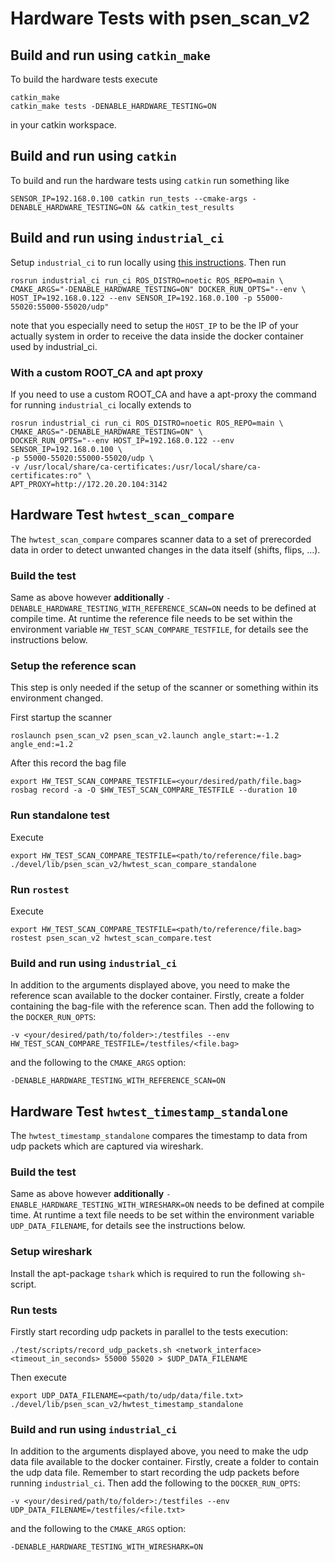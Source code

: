 <!--
Copyright (c) 2020-2021 Pilz GmbH & Co. KG

Licensed under the Apache License, Version 2.0 (the "License");
you may not use this file except in compliance with the License.
You may obtain a copy of the License at

    http://www.apache.org/licenses/LICENSE-2.0

Unless required by applicable law or agreed to in writing, software
distributed under the License is distributed on an "AS IS" BASIS,
WITHOUT WARRANTIES OR CONDITIONS OF ANY KIND, either express or implied.
See the License for the specific language governing permissions and
limitations under the License.

-->

# Hardware Tests with psen_scan_v2

## Build and run using `catkin_make`
To build the hardware tests execute
```
catkin_make
catkin_make tests -DENABLE_HARDWARE_TESTING=ON
```
in your catkin workspace.

## Build and run using `catkin`
To build and run the hardware tests using `catkin` run something like
```
SENSOR_IP=192.168.0.100 catkin run_tests --cmake-args -DENABLE_HARDWARE_TESTING=ON && catkin_test_results
```
## Build and run using `industrial_ci`
Setup `industrial_ci` to run locally using [this instructions](https://github.com/ros-industrial/industrial_ci/blob/master/doc/index.rst#simplest-way-to-run-locally).
Then run
```
rosrun industrial_ci run_ci ROS_DISTRO=noetic ROS_REPO=main \
CMAKE_ARGS="-DENABLE_HARDWARE_TESTING=ON" DOCKER_RUN_OPTS="--env \
HOST_IP=192.168.0.122 --env SENSOR_IP=192.168.0.100 -p 55000-55020:55000-55020/udp"
```
note that you especially need to setup the `HOST_IP` to be the IP of your actually system
in order to receive the data inside the docker container used by industrial_ci.

### With a custom ROOT_CA and apt proxy
If you need to use a custom ROOT_CA and have a apt-proxy the command for running `industrial_ci` locally extends to
```
rosrun industrial_ci run_ci ROS_DISTRO=noetic ROS_REPO=main \
CMAKE_ARGS="-DENABLE_HARDWARE_TESTING=ON" \
DOCKER_RUN_OPTS="--env HOST_IP=192.168.0.122 --env SENSOR_IP=192.168.0.100 \
-p 55000-55020:55000-55020/udp \
-v /usr/local/share/ca-certificates:/usr/local/share/ca-certificates:ro" \
APT_PROXY=http://172.20.20.104:3142
```

## Hardware Test `hwtest_scan_compare`
The `hwtest_scan_compare` compares scanner data to a set of prerecorded data in order to detect unwanted changes in the data itself (shifts, flips, ...).

### Build the test
Same as above however **additionally** `-DENABLE_HARDWARE_TESTING_WITH_REFERENCE_SCAN=ON` needs to be defined at compile time. At runtime the reference file needs to be set within the environment variable `HW_TEST_SCAN_COMPARE_TESTFILE`, for details see the instructions below.
### Setup the reference scan
This step is only needed if the setup of the scanner or something within its environment changed.

First startup the scanner
```
roslaunch psen_scan_v2 psen_scan_v2.launch angle_start:=-1.2 angle_end:=1.2
```

After this record the bag file

```
export HW_TEST_SCAN_COMPARE_TESTFILE=<your/desired/path/file.bag>
rosbag record -a -O $HW_TEST_SCAN_COMPARE_TESTFILE --duration 10
```

### Run standalone test
Execute
```
export HW_TEST_SCAN_COMPARE_TESTFILE=<path/to/reference/file.bag>
./devel/lib/psen_scan_v2/hwtest_scan_compare_standalone
```

### Run `rostest`
Execute
```
export HW_TEST_SCAN_COMPARE_TESTFILE=<path/to/reference/file.bag>
rostest psen_scan_v2 hwtest_scan_compare.test
```

### Build and run using `industrial_ci`
In addition to the arguments displayed above, you need to make the reference scan available to the docker container. Firstly, create a folder containing the bag-file with the reference scan. Then add the following to the `DOCKER_RUN_OPTS`:
```
-v <your/desired/path/to/folder>:/testfiles --env HW_TEST_SCAN_COMPARE_TESTFILE=/testfiles/<file.bag>
```
and the following to the `CMAKE_ARGS` option:
```
-DENABLE_HARDWARE_TESTING_WITH_REFERENCE_SCAN=ON
```

## Hardware Test `hwtest_timestamp_standalone`
The `hwtest_timestamp_standalone` compares the timestamp to data from udp packets which are captured via wireshark.

### Build the test
Same as above however **additionally** `-ENABLE_HARDWARE_TESTING_WITH_WIRESHARK=ON` needs to be defined at compile time. At runtime a text file needs to be set within the environment variable `UDP_DATA_FILENAME`, for details see the instructions below.

### Setup wireshark
Install the apt-package `tshark` which is required to run the following `sh`-script.

### Run tests
Firstly start recording udp packets in parallel to the tests execution:
```
./test/scripts/record_udp_packets.sh <network_interface> <timeout_in_seconds> 55000 55020 > $UDP_DATA_FILENAME
```
Then execute
```
export UDP_DATA_FILENAME=<path/to/udp/data/file.txt>
./devel/lib/psen_scan_v2/hwtest_timestamp_standalone
```

### Build and run using `industrial_ci`
In addition to the arguments displayed above, you need to make the udp data file available to the docker container. Firstly, create a folder to contain the udp data file. Remember to start recording the udp packets before running `industrial_ci`. Then add the following to the `DOCKER_RUN_OPTS`:
```
-v <your/desired/path/to/folder>:/testfiles --env UDP_DATA_FILENAME=/testfiles/<file.txt>
```
and the following to the `CMAKE_ARGS` option:
```
-DENABLE_HARDWARE_TESTING_WITH_WIRESHARK=ON
```
